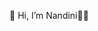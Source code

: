👋 Hi, I’m Nandini💞️👀


<!---
NandiniVebbox/NandiniVebbox is a ✨ special ✨ repository because its `README.md` (this file) appears on your GitHub profile.
You can click the Preview link to take a look at your changes.
--->
